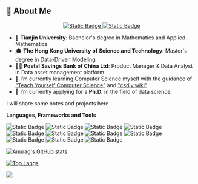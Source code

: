 ## 💫 About Me

<p align="center">
  <a href="mailto:guochirui@outlook.com" target="_blank">
    <img alt="Static Badge" src="https://img.shields.io/badge/guochirui%40outlook.com-dodgerblue?logo=Gmail&logoColor=white">
  </a>
  <a href="https://www.linkedin.com/in/chirui-guo-3ab4a8101" target="_blank">
    <img alt="Static Badge" src="https://img.shields.io/badge/LinkedIn-blue?logo=linkedin&logoColor=white">
  </a>
</p>

<ul>
  <li>🏫 <b>Tianjin University</b>: Bachelor's degree in Mathematics and Applied Mathematics</li>
  <li>🎓 <b>The Hong Kong University of Science and Technology</b>: Master's degree in Data-Driven Modeling</li>
  <li>🧑‍💻 <b>Postal Savings Bank of China Ltd</b>: Product Manager & Data Analyst in Data asset management platform</li>
  <li>🌱 I’m currently learning Computer Science myself with the guidance of <a href="https://teachyourselfcs.com/" target="_blank">"Teach Yourself Computer Science"</a> and <a href="https://csdiy.wiki/" target="_blank">"csdiy.wiki"</a></li>
  <li>🔭 I’m currently applying for a <b>Ph.D.</b> in the field of data science.</li>
</ul>

<p>I will share some notes and projects here</p>

<p><strong>Languages, Frameworks and Tools</strong></p>
<p>
  <img alt="Static Badge" src="https://img.shields.io/badge/Python-blue?logo=Python&logoColor=white">
  <img alt="Static Badge" src="https://img.shields.io/badge/R-blue?logo=R&logoColor=white">
  <img alt="Static Badge" src="https://img.shields.io/badge/C-blue?logo=C&logoColor=white">
  <img alt="Static Badge" src="https://img.shields.io/badge/Git-red?logo=git&logoColor=white">
  <img alt="Static Badge" src="https://img.shields.io/badge/TensorFlow-orange?logo=TensorFlow&logoColor=white">
  <img alt="Static Badge" src="https://img.shields.io/badge/ScikitLearn-orange?logo=scikitlearn&logoColor=white">
  <img alt="Static Badge" src="https://img.shields.io/badge/pandas-purple?logo=pandas&logoColor=white">
  <img alt="Static Badge" src="https://img.shields.io/badge/tableau-grey?logo=tableau&logoColor=white">
  <img alt="Static Badge" src="https://img.shields.io/badge/Numpy-darkgrey?logo=Numpy&logoColor=white">
  <img alt="Static Badge" src="https://img.shields.io/badge/Obsidian-rgb(108%2C49%2C227)?logo=obsidian&logoColor=white">
  <img alt="Static Badge" src="https://img.shields.io/badge/zotero-tomato?logo=zotero&logoColor=white">
</p>

[![Anurag's GitHub stats](https://github-readme-stats.vercel.app/api?username=guotree)](https://github.com/anuraghazra/github-readme-stats?count_private=true&show_icons=true&theme=swift&include_all_commits=true)

[![Top Langs](https://github-readme-stats.vercel.app/api/top-langs/?username=guotree)](https://github.com/anuraghazra/github-readme-stats)

<a href="https://visitcount.itsvg.in"><img src="https://visitcount.itsvg.in/api?id=guotree&label=Views&color=1&icon=6&pretty=false" /></a>


<!--
**guotree/guotree** is a ✨ _special_ ✨ repository because its `README.md` (this file) appears on your GitHub profile.

Here are some ideas to get you started:

- 🔭 I’m currently working on ...
- 🌱 I’m currently learning ...
- 👯 I’m looking to collaborate on ...
- 🤔 I’m looking for help with ...
- 💬 Ask me about ...
- 📫 How to reach me: ...
- 😄 Pronouns: ...
- ⚡ Fun fact: ...
-->
